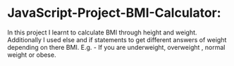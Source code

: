 # JavaScript-Project-BMI-Calculator:

In this project I learnt to calculate BMI through height and weight. Additionally I used else and if statements
to get different answers of weight depending on there BMI. E.g. - If you are underweight, overweight , normal weight or obese.
